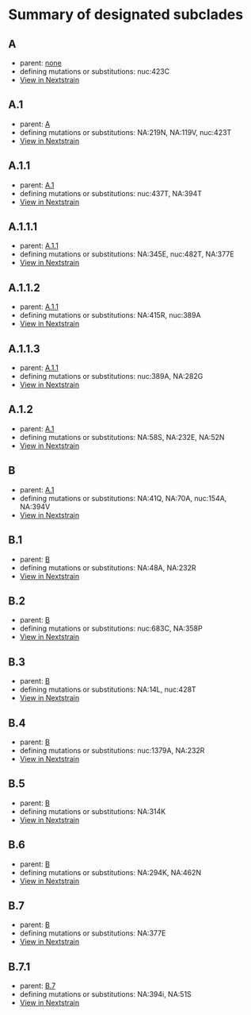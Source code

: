 # Summary of designated subclades
## A
 * parent: [none](#none)
 * defining mutations or substitutions: nuc:423C
 * [View in Nextstrain](https://nextstrain.org/flu/seasonal/vic/na/6y?branchLabel=Subclade&c=subclade&label=Subclade:A)

## A.1
 * parent: [A](#A)
 * defining mutations or substitutions: NA:219N, NA:119V, nuc:423T
 * [View in Nextstrain](https://nextstrain.org/flu/seasonal/vic/na/6y?branchLabel=Subclade&c=subclade&label=Subclade:A.1)

## A.1.1
 * parent: [A.1](#A1)
 * defining mutations or substitutions: nuc:437T, NA:394T
 * [View in Nextstrain](https://nextstrain.org/flu/seasonal/vic/na/6y?branchLabel=Subclade&c=subclade&label=Subclade:A.1.1)

## A.1.1.1
 * parent: [A.1.1](#A11)
 * defining mutations or substitutions: NA:345E, nuc:482T, NA:377E
 * [View in Nextstrain](https://nextstrain.org/flu/seasonal/vic/na/6y?branchLabel=Subclade&c=subclade&label=Subclade:A.1.1.1)

## A.1.1.2
 * parent: [A.1.1](#A11)
 * defining mutations or substitutions: NA:415R, nuc:389A
 * [View in Nextstrain](https://nextstrain.org/flu/seasonal/vic/na/6y?branchLabel=Subclade&c=subclade&label=Subclade:A.1.1.2)

## A.1.1.3
 * parent: [A.1.1](#A11)
 * defining mutations or substitutions: nuc:389A, NA:282G
 * [View in Nextstrain](https://nextstrain.org/flu/seasonal/vic/na/6y?branchLabel=Subclade&c=subclade&label=Subclade:A.1.1.3)

## A.1.2
 * parent: [A.1](#A1)
 * defining mutations or substitutions: NA:58S, NA:232E, NA:52N
 * [View in Nextstrain](https://nextstrain.org/flu/seasonal/vic/na/6y?branchLabel=Subclade&c=subclade&label=Subclade:A.1.2)

## B
 * parent: [A.1](#A1)
 * defining mutations or substitutions: NA:41Q, NA:70A, nuc:154A, NA:394V
 * [View in Nextstrain](https://nextstrain.org/flu/seasonal/vic/na/6y?branchLabel=Subclade&c=subclade&label=Subclade:B)

## B.1
 * parent: [B](#B)
 * defining mutations or substitutions: NA:48A, NA:232R
 * [View in Nextstrain](https://nextstrain.org/flu/seasonal/vic/na/6y?branchLabel=Subclade&c=subclade&label=Subclade:B.1)

## B.2
 * parent: [B](#B)
 * defining mutations or substitutions: nuc:683C, NA:358P
 * [View in Nextstrain](https://nextstrain.org/flu/seasonal/vic/na/6y?branchLabel=Subclade&c=subclade&label=Subclade:B.2)

## B.3
 * parent: [B](#B)
 * defining mutations or substitutions: NA:14L, nuc:428T
 * [View in Nextstrain](https://nextstrain.org/flu/seasonal/vic/na/6y?branchLabel=Subclade&c=subclade&label=Subclade:B.3)

## B.4
 * parent: [B](#B)
 * defining mutations or substitutions: nuc:1379A, NA:232R
 * [View in Nextstrain](https://nextstrain.org/flu/seasonal/vic/na/6y?branchLabel=Subclade&c=subclade&label=Subclade:B.4)

## B.5
 * parent: [B](#B)
 * defining mutations or substitutions: NA:314K
 * [View in Nextstrain](https://nextstrain.org/flu/seasonal/vic/na/6y?branchLabel=Subclade&c=subclade&label=Subclade:B.5)

## B.6
 * parent: [B](#B)
 * defining mutations or substitutions: NA:294K, NA:462N
 * [View in Nextstrain](https://nextstrain.org/flu/seasonal/vic/na/6y?branchLabel=Subclade&c=subclade&label=Subclade:B.6)

## B.7
 * parent: [B](#B)
 * defining mutations or substitutions: NA:377E
 * [View in Nextstrain](https://nextstrain.org/flu/seasonal/vic/na/6y?branchLabel=Subclade&c=subclade&label=Subclade:B.7)

## B.7.1
 * parent: [B.7](#B7)
 * defining mutations or substitutions: NA:394i, NA:51S
 * [View in Nextstrain](https://nextstrain.org/flu/seasonal/vic/na/6y?branchLabel=Subclade&c=subclade&label=Subclade:B.7.1)

